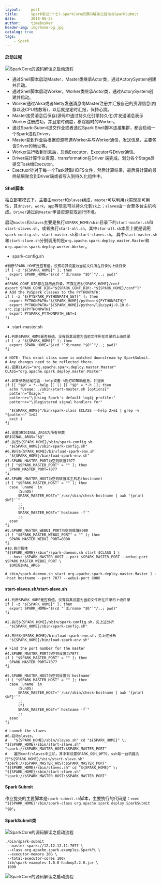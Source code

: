 ```yaml
---
layout:     post
title:      Spark笔记(十七)-SparkCore的源码解读之启动与SparkSubmit
date:       2018-06-25
author:     timebusker
header-img: img/home-bg.jpg
catalog: true
tags:
    - Spark
---
```


#### 启动过程

![SparkCore的源码解读之启动流程](img/older/spark/17/1.png)

- 通过Shell脚本启动Master，Master类继承Actor类，通过ActorySystem创建并启动。
- 通过Shell脚本启动Worker，Worker类继承Actor类，通过ActorySystem创建并启动。
- Worker通过Akka或者Netty发送消息向Master注册并汇报自己的资源信息(内存以及CPU核数等)，以后就是定时汇报，保持心跳。
- Master接受消息后保存(源码中通过持久化引擎持久化)并发送消息表示Worker注册成功，并且定时调度，移除超时的Worker。
- 通过Spark-Submit提交作业或者通过Spark Shell脚本连接集群，都会启动一个Spark进程Driver。
- Master拿到作业后根据资源筛选Worker并与Worker通信，发送信息，主要包含Driver的地址等。
- Worker进行收到消息后，启动Executor，Executor与Driver通信。
- Driver端计算作业资源，transformation在Driver 端完成，划分各个Stage后提交Task给Executor。
- Exectuor针对于每一个Task读取HDFS文件，然后计算结果，最后将计算的最终结果聚合到Driver端或者写入到持久化组件中。

#### Shell脚本
独立部署模式下，主要由`master`和`slaves`组成，`master`可以利用`zk`实现高可用性，其`driver`，`work`，`app`等信息可以持久化到`zk`上；`slaves`由一台至多台主机构成。`Driver`通过向`Master`申请资源获取运行环境。

启动`master`和`slaves`主要是执行`$SPARK_HOME/sbin`目录下的`start-master.sh`和`start-slaves.sh`，或者执行`start-all.sh`，其中`star-all.sh`本质上就是调用`spark-config.sh`、`start-master.sh`和`start-slaves.sh`。
其中`start-master.sh`和`start-slave.sh`分别调用的是`org.apache.spark.deploy.master.Master`和`org.apache.spark.deploy.worker.Worker`。

- spark-config.sh

```
#判断SPARK_HOME是否有值，没有将其设置为当前文件所在目录的上级目录
if [ -z "${SPARK_HOME}" ]; then
  export SPARK_HOME="$(cd "`dirname "$0"`"/..; pwd)"
fi
#SPARK_CONF_DIR存在就用此目录，不存在用${SPARK_HOME}/conf
export SPARK_CONF_DIR="${SPARK_CONF_DIR:-"${SPARK_HOME}/conf"}"
# Add the PySpark classes to the PYTHONPATH:
if [ -z "${PYSPARK_PYTHONPATH_SET}" ]; then
  export PYTHONPATH="${SPARK_HOME}/python:${PYTHONPATH}"
  export PYTHONPATH="${SPARK_HOME}/python/lib/py4j-0.10.6-src.zip:${PYTHONPATH}"
  export PYSPARK_PYTHONPATH_SET=1
fi
```

- start-master.sh

```
#1.判断SPARK_HOME是否有值，没有将其设置为当前文件所在目录的上级目录
if [ -z "${SPARK_HOME}" ]; then
  export SPARK_HOME="$(cd "`dirname "$0"`"/..; pwd)"
fi

# NOTE: This exact class name is matched downstream by SparkSubmit.
# Any changes need to be reflected there.
#2.设置CLASS="org.apache.spark.deploy.master.Master"
CLASS="org.apache.spark.deploy.master.Master"

#3.如果参数结尾包含--help或者-h则打印帮助信息，并退出
if [[ "$@" = *--help ]] || [[ "$@" = *-h ]]; then
  echo "Usage: ./sbin/start-master.sh [options]"
  pattern="Usage:"
  pattern+="\|Using Spark's default log4j profile:"
  pattern+="\|Registered signal handlers for"

  "${SPARK_HOME}"/bin/spark-class $CLASS --help 2>&1 | grep -v "$pattern" 1>&2
  exit 1
fi

#4.设置ORIGINAL_ARGS为所有参数
ORIGINAL_ARGS="$@"
#5.执行${SPARK_HOME}/sbin/spark-config.sh
. "${SPARK_HOME}/sbin/spark-config.sh"
#6.执行${SPARK_HOME}/bin/load-spark-env.sh
. "${SPARK_HOME}/bin/load-spark-env.sh"
#7.SPARK_MASTER_PORT为空则赋值7077
if [ "$SPARK_MASTER_PORT" = "" ]; then
  SPARK_MASTER_PORT=7077
fi
#8.SPARK_MASTER_HOST为空则赋值本主机名(hostname)
if [ "$SPARK_MASTER_HOST" = "" ]; then
  case `uname` in
      (SunOS)
      SPARK_MASTER_HOST="`/usr/sbin/check-hostname | awk '{print $NF}'`"
      ;;
      (*)
      SPARK_MASTER_HOST="`hostname -f`"
      ;;
  esac
fi
#9.SPARK_MASTER_WEBUI_PORT为空则赋值8080
if [ "$SPARK_MASTER_WEBUI_PORT" = "" ]; then
  SPARK_MASTER_WEBUI_PORT=8080
fi
#10.执行脚本
"${SPARK_HOME}/sbin"/spark-daemon.sh start $CLASS 1 \
  --host $SPARK_MASTER_HOST --port $SPARK_MASTER_PORT --webui-port $SPARK_MASTER_WEBUI_PORT \
  $ORIGINAL_ARGS

# sbin/spark-daemon.sh start org.apache.spark.deploy.master.Master 1 --host hostname --port 7077 --webui-port 8080
```

#### start-slaves.sh/start-slave.sh

```
#1.判断SPARK_HOME是否有值，没有将其设置为当前文件所在目录的上级目录
if [ -z "${SPARK_HOME}" ]; then
  export SPARK_HOME="$(cd "`dirname "$0"`"/..; pwd)"
fi

#2.执行${SPARK_HOME}/sbin/spark-config.sh，见上述分析
. "${SPARK_HOME}/sbin/spark-config.sh"

#3.执行${SPARK_HOME}/bin/load-spark-env.sh，见上述分析
. "${SPARK_HOME}/bin/load-spark-env.sh"

# Find the port number for the master
#4.SPARK_MASTER_PORT为空则设置为7077
if [ "$SPARK_MASTER_PORT" = "" ]; then
  SPARK_MASTER_PORT=7077
fi

#5.SPARK_MASTER_HOST为空则设置为`hostname`
if [ "$SPARK_MASTER_HOST" = "" ]; then
  case `uname` in
      (SunOS)
      SPARK_MASTER_HOST="`/usr/sbin/check-hostname | awk '{print $NF}'`"
      ;;
      (*)
      SPARK_MASTER_HOST="`hostname -f`"
      ;;
  esac
fi

# Launch the slaves
#6.启动slaves，
#   "${SPARK_HOME}/sbin/slaves.sh" cd "${SPARK_HOME}" \; "${SPARK_HOME}/sbin/start-slave.sh" "spark://$SPARK_MASTER_HOST:$SPARK_MASTER_PORT"
#   遍历conf/slaves中主机，其中有设置SPARK_SSH_OPTS，ssh每一台机器执行"${SPARK_HOME}/sbin/start-slave.sh" "spark://$SPARK_MASTER_HOST:$SPARK_MASTER_PORT"
"${SPARK_HOME}/sbin/slaves.sh" cd "${SPARK_HOME}" \; "${SPARK_HOME}/sbin/start-slave.sh" "spark://$SPARK_MASTER_HOST:$SPARK_MASTER_PORT"
```

#### Spark Submit
作业提交的主要脚本是`spark-submit.sh`脚本，主要执行的代码是：`exec "${SPARK_HOME}"/bin/spark-class org.apache.spark.deploy.SparkSubmit "$@"`。

#### SparkSubmit类

![SparkCore的源码解读之启动流程](img/older/spark/17/3.png)

```
./bin/spark-submit 
 --master spark://12.12.12.11:7077 \
 --class org.apache.spark.examples.SparkPi \
 --executor-memory 20G \
 --total-executor-cores 100\
 lib/spark-examples-1.0.0-hadoop2.2.0.jar \
 1000
```

![SparkCore的源码解读之启动流程](img/older/spark/17/2.png)